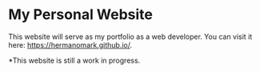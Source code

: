 # My Personal Website

This website will serve as my portfolio as a web developer. You can visit it here: https://hermanomark.github.io/.

*This website is still a work in progress.